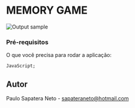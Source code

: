 # MEMORY GAME

![Output sample](https://media.giphy.com/media/v1.Y2lkPTc5MGI3NjExNjkyODkyODc3NTk5NTVhOGI0NDEzMWQ1MGMxOTViNzEzOGU5M2M0YyZjdD1n/dRMnbDmvPnlHIyHP8X/giphy.gif)

### Pré-requisitos

O que você precisa para rodar a aplicação:

```
JavaScript;

```

## Autor

Paulo Sapatera Neto - sapateraneto@hotmail.com
